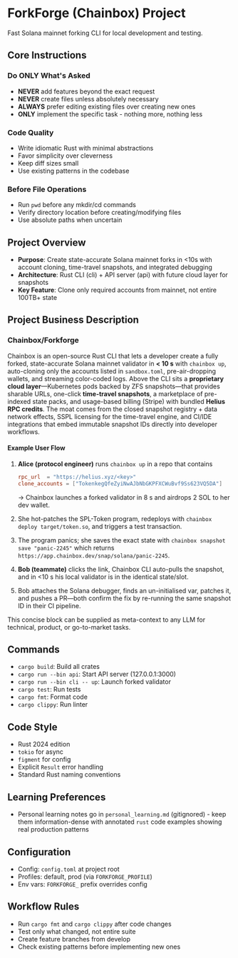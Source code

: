 # ForkForge (Chainbox) Project

Fast Solana mainnet forking CLI for local development and testing.

## Core Instructions

### Do ONLY What's Asked

- **NEVER** add features beyond the exact request
- **NEVER** create files unless absolutely necessary  
- **ALWAYS** prefer editing existing files over creating new ones
- **ONLY** implement the specific task - nothing more, nothing less

### Code Quality

- Write idiomatic Rust with minimal abstractions
- Favor simplicity over cleverness
- Keep diff sizes small
- Use existing patterns in the codebase

### Before File Operations

- Run `pwd` before any mkdir/cd commands
- Verify directory location before creating/modifying files
- Use absolute paths when uncertain

## Project Overview

- **Purpose**: Create state-accurate Solana mainnet forks in <10s with account cloning, time-travel snapshots, and integrated debugging
- **Architecture**: Rust CLI (cli) + API server (api) with future cloud layer for snapshots
- **Key Feature**: Clone only required accounts from mainnet, not entire 100TB+ state

## Project Business Description

### Chainbox/Forkforge

Chainbox is an open-source Rust CLI that lets a developer create a fully
forked, state-accurate Solana mainnet validator in **< 10 s** with
`chainbox up`, auto-cloning only the accounts listed in `sandbox.toml`,
pre-air-dropping wallets, and streaming color-coded logs. Above the CLI sits
a **proprietary cloud layer**—Kubernetes pods backed by ZFS snapshots—that
provides sharable URLs, one-click **time-travel snapshots**, a marketplace of
pre-indexed state packs, and usage-based billing (Stripe) with bundled
**Helius RPC credits**. The moat comes from the closed snapshot registry +
data network effects, SSPL licensing for the time-travel engine, and CI/IDE
integrations that embed immutable snapshot IDs directly into developer
workflows.

#### Example User Flow

1. **Alice (protocol engineer)** runs `chainbox up` in a repo that contains

   ```toml
   rpc_url  = "https://helius.xyz/<key>"
   clone_accounts = ["TokenkegQfeZyiNwAJbNbGKPFXCWuBvf9Ss623VQ5DA"]
   ```

   → Chainbox launches a forked validator in 8 s and airdrops 2 SOL to her dev wallet.

2. She hot-patches the SPL-Token program, redeploys with `chainbox deploy target/token.so`, and triggers a test transaction.

3. The program panics; she saves the exact state with `chainbox snapshot save "panic-2245"` which returns
   `https://app.chainbox.dev/snap/solana/panic-2245`.

4. **Bob (teammate)** clicks the link, Chainbox CLI auto-pulls the snapshot, and in <10 s his local validator is in the identical state/slot.

5. Bob attaches the Solana debugger, finds an un-initialised var, patches it, and pushes a PR—both confirm the fix by re-running the same snapshot ID in their CI pipeline.

This concise block can be supplied as meta-context to any LLM for technical, product, or go-to-market tasks.

## Commands

- `cargo build`: Build all crates
- `cargo run --bin api`: Start API server (127.0.0.1:3000)
- `cargo run --bin cli -- up`: Launch forked validator
- `cargo test`: Run tests
- `cargo fmt`: Format code
- `cargo clippy`: Run linter

## Code Style

- Rust 2024 edition
- `tokio` for async
- `figment` for config
- Explicit `Result` error handling
- Standard Rust naming conventions

## Learning Preferences

- Personal learning notes go in `personal_learning.md` (gitignored) - keep them information-dense with annotated `rust` code examples showing real production patterns

## Configuration

- Config: `config.toml` at project root
- Profiles: default, prod (via `FORKFORGE_PROFILE`)
- Env vars: `FORKFORGE_` prefix overrides config

## Workflow Rules

- Run `cargo fmt` and `cargo clippy` after code changes
- Test only what changed, not entire suite
- Create feature branches from develop
- Check existing patterns before implementing new ones
